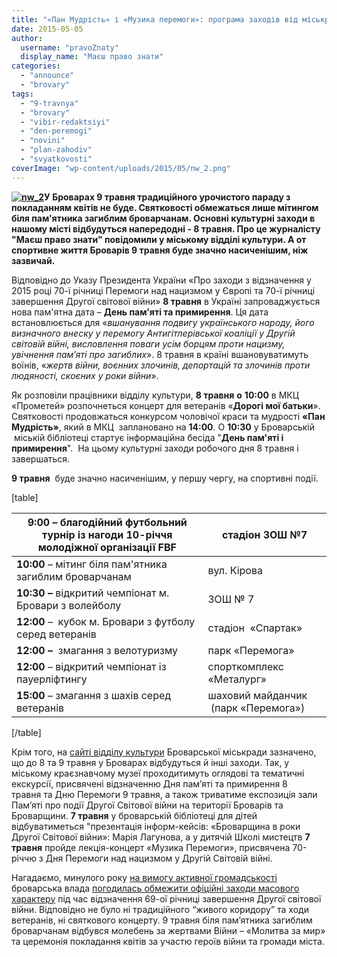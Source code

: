 ```yaml
---
title: "«Пан Мудрість» і «Музика перемоги»: програма заходів від міськради до 8 і 9 травня"
date: 2015-05-05
author: 
  username: "pravoZnaty"
  display_name: "Маєш право знати"
categories: 
  - "announce"
  - "brovary"
tags: 
  - "9-travnya"
  - "brovary"
  - "vibir-redaktsiyi"
  - "den-peremogi"
  - "novini"
  - "plan-zahodiv"
  - "svyatkovosti"
coverImage: "wp-content/uploads/2015/05/nw_2.png"
---
```


**[![nw_2](https://mpz.brovary.org/wp-content/uploads/2015/05/nw_2.png)](https://mpz.brovary.org/wp-content/uploads/2015/05/nw_2.png)У Броварах 9 травня традиційного урочистого параду з покладанням квітів не буде. Святковості обмежаться лише мітингом біля пам'ятника загиблим броварчанам. Основні культурні заходи в нашому місті відбудуться напередодні - 8 травня. Про це журналісту "Маєш право знати" повідомили у міському відділі культури. А от спортивне життя Броварів 9 травня буде значно насиченішим, ніж зазвичай.**

Відповідно до Указу Президента України «Про заходи з відзначення у 2015 році 70-ї річниці Перемоги над нацизмом у Європі та 70-ї річниці завершення Другої світової війни» **8 травня** в Україні запроваджується нова пам'ятна дата – **День пам'яті та примирення**. Ця дата встановлюється для «_вшанування подвигу українського народу, його визначного внеску у перемогу Антигітлерівської коаліції у Другій світовій війні, висловлення поваги усім борцям проти нацизму, увічнення пам’яті про загиблих_». 8 травня в країні вшановуватимуть воїнів, «_жертв війни, воєнних злочинів, депортацій та злочинів проти людяності, скоєних у роки війни_».

Як розповіли працівники відділу культури, **8 травня** **о** **10:00** в МКЦ «Прометей» розпочнеться концерт для ветеранів «**Дорогі мої батьки**». Святковості продовжаться конкурсом чоловічої краси та мудрості **«Пан Мудрість»**, який в МКЦ  заплановано на **14:00**. О **10:30** у Броварській  міській бібліотеці стартує інформаційна бесіда "**День пам'яті і примирення**".  На цьому культурні заходи робочого дня 8 травня і завершаться.

**9 травня**  буде значно насиченішим, у першу чергу, на спортивні події.

\[table\]

| **9:00 –** благодійний футбольний турнір із нагоди 10-річчя молодіжної організації FBF | стадіон ЗОШ №7 |
| --- | --- |
| **10:00** – мітинг біля пам'ятника загиблим броварчанам | вул. Кірова |
| **10:30 –** відкритий чемпіонат м. Бровари з волейболу | ЗОШ № 7 |
| **12:00** –  кубок м. Бровари з футболу серед ветеранів | стадіон  «Спартак» |
| **12:00 –**  змагання з велотуризму | парк «Перемога» |
| **12:00** – відкритий чемпіонат із пауерліфтингу | спорткомплекс «Металург» |
| **15:00** – змагання з шахів серед ветеранів | шаховий майданчик  (парк «Перемога») |

\[/table\]

Крім того, на [сайті відділу культури](http://www.kulturabr.kiev.ua/) Броварської міськради зазначено, що до 8 та 9 травня у Броварах відбудуться й інші заходи. Так, у міському краєзнавчому музеї проходитимуть оглядові та тематичні екскурсії, присвячені відзначенню Дня пам’яті та примирення 8 травня та Дню Перемоги 9 травня, а також триватиме експозиція зали Пам’яті про події Другої Світової війни на території Броварів та Броварщини. **7 травня** у броварській бібліотеці для дітей відбуватиметься "презентація інформ-кейсів: «Броварщина в роки Другої Світової війни»: Марія Лагунова, а у дитячій Школі мистецтв **7 травня** пройде лекція-концерт «Музика Перемоги», присвячена 70-річчю з Дня Перемоги над нацизмом у Другій Світовій війні.

Нагадаємо, минулого року [на вимогу активної громадськості](https://mpz.brovary.org/narodna-rada-zasteregla-vladu-brovariv-vid-mozhlivih-provokatsiy-9-go-travnya/) броварська влада [погодилась обмежити офіційні заходи масового характеру](https://mpz.brovary.org/9-travnya-u-brovarah-obmezhatsya-vshanuvannyam-pam-yati-zagiblih/) під час відзначення 69-ої річниці завершення Другої світової війни. Відповідно не було ні традиційного “живого коридору” та ходи ветеранів, ні святкового концерту. 9 травня біля пам’ятника загиблим броварчанам відбувся молебень за жертвами Війни – «Молитва за мир» та церемонія покладання квітів за участю героїв війни та громади міста.
